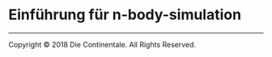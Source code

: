 
Einführung für n-body-simulation
===================================================

------------------------------------------------------------------------

Copyright © 2018 Die Continentale. All Rights Reserved.
